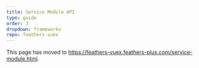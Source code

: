 ```yaml
---
title: Service Module API
type: guide
order: 3
dropdown: frameworks
repo: feathers-vuex
---
```


This page has moved to https://feathers-vuex.feathers-plus.com/service-module.html.